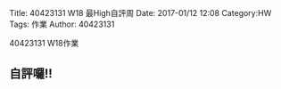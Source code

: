 Title: 40423131 W18 最High自評周
Date: 2017-01/12 12:08
Category:HW
Tags: 作業
Author: 40423131   

40423131 W18作業
<!-- PELICAN_END_SUMMARY -->


## 自評囉!!
